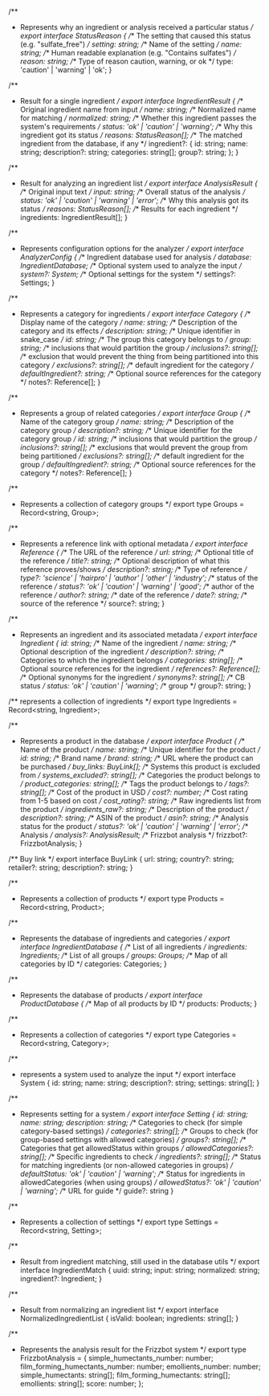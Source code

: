 /**
 * Represents why an ingredient or analysis received a particular status
 */
export interface StatusReason {
  /** The setting that caused this status (e.g. "sulfate_free") */
  setting: string;
  /** Name of the setting */
  name: string;
  /** Human readable explanation (e.g. "Contains sulfates") */
  reason: string;
  /** Type of reason caution, warning, or ok */
  type: 'caution' | 'warning' | 'ok';
}

/**
 * Result for a single ingredient
 */
export interface IngredientResult {
  /** Original ingredient name from input */
  name: string;
  /** Normalized name for matching */
  normalized: string;
  /** Whether this ingredient passes the system's requirements */
  status: 'ok' | 'caution' | 'warning';
  /** Why this ingredient got its status */
  reasons: StatusReason[];
  /** The matched ingredient from the database, if any */
  ingredient?: {
    id: string;
    name: string;
    description?: string;
    categories: string[];
    group?: string;
  };
}

/**
 * Result for analyzing an ingredient list
 */
export interface AnalysisResult {
  /** Original input text */
  input: string;
  /** Overall status of the analysis */
  status: 'ok' | 'caution' | 'warning' | 'error';
  /** Why this analysis got its status */
  reasons: StatusReason[];
  /** Results for each ingredient */
  ingredients: IngredientResult[];
}

/**
 * Represents configuration options for the analyzer
 */
export interface AnalyzerConfig {
  /** Ingredient database used for analysis */
  database: IngredientDatabase;
  /** Optional system used to analyze the input */
  system?: System;
  /** Optional settings for the system */
  settings?: Settings;
}

/**
 * Represents a category for ingredients
 */
export interface Category {
  /** Display name of the category */
  name: string;
  /** Description of the category and its effects */
  description: string;
  /** Unique identifier in snake_case */
  id: string;
  /** The group this category belongs to */
  group: string;
  /** inclusions that would partition the group */
  inclusions?: string[];
  /** exclusion that would prevent the thing from being partitioned into this category */
  exclusions?: string[];
  /** default ingredient for the category */
  defaultIngredient?: string;
  /** Optional source references for the category */
  notes?: Reference[];
}

/**
 * Represents a group of related categories
 */
export interface Group {
  /** Name of the category group */
  name: string;
  /** Description of the category group */
  description?: string;
  /** Unique identifier for the category group */
  id: string;
  /** inclusions that would partition the group */
  inclusions?: string[];
  /** exclusions that would prevent the group from being partitioned */
  exclusions?: string[];
  /** default ingredient for the group */
  defaultIngredient?: string;
  /** Optional source references for the category */
  notes?: Reference[];
}

/**
 * Represents a collection of category groups
 */
export type Groups = Record<string, Group>;

/**
 * Represents a reference link with optional metadata
 */
export interface Reference {
  /** The URL of the reference */
  url: string;
  /** Optional title of the reference */
  title?: string;
  /** Optional description of what this reference proves/shows */
  description?: string;
  /** Type of reference */
  type?: 'science' | 'hairpro' | 'author' | 'other' | 'industry';
  /** status of the reference */
  status?: 'ok' | 'caution' | 'warning' | 'good';
  /** author of the reference */
  author?: string;
  /** date of the reference */
  date?: string;
  /** source of the reference */
  source?: string;
}

/**
 * Represents an ingredient and its associated metadata
 */
export interface Ingredient {
  id: string;
  /** Name of the ingredient */
  name: string;
  /** Optional description of the ingredient */
  description?: string;
  /** Categories to which the ingredient belongs */
  categories: string[];
  /** Optional source references for the ingredient */
  references?: Reference[];
  /** Optional synonyms for the ingredient */
  synonyms?: string[];
  /** CB status */
  status: 'ok' | 'caution' | 'warning';
  /** group */
  group?: string;
}

/** represents a collection of ingredients   */
export type Ingredients = Record<string, Ingredient>;

/**
 * Represents a product in the database
 */
export interface Product {
  /** Name of the product */
  name: string;
  /** Unique identifier for the product */
  id: string;
  /** Brand name */
  brand: string;
  /** URL where the product can be purchased */
  buy_links: BuyLink[];
  /** Systems this product is excluded from */
  systems_excluded?: string[];
  /** Categories the product belongs to */
  product_categories: string[];
  /** Tags the product belongs to */
  tags?: string[];
  /** Cost of the product in USD */
  cost?: number;
  /** Cost rating from 1-5 based on cost */
  cost_rating?: string;
  /** Raw ingredients list from the product */
  ingredients_raw?: string;
  /** Description of the product */
  description?: string;
  /** ASIN of the product */
  asin?: string;
  /** Analysis status for the product */
  status?: 'ok' | 'caution' | 'warning' | 'error';
  /** Analysis */
  analysis?: AnalysisResult;
  /** Frizzbot analysis */
  frizzbot?: FrizzbotAnalysis;
}

/** Buy link */
export interface BuyLink {
  url: string;
  country?: string;
  retailer?: string;
  description?: string;
}

/**
 * Represents a collection of products
 */
export type Products = Record<string, Product>;

/**
 * Represents the database of ingredients and categories
 */
export interface IngredientDatabase {
  /** List of all ingredients */
  ingredients: Ingredients;
  /** List of all groups */
  groups: Groups;
  /** Map of all categories by ID */
  categories: Categories;
}

/**
 * Represents the database of products
 */
export interface ProductDatabase {
  /** Map of all products by ID */
  products: Products;
}

/**
 * Represents a collection of categories
 */
export type Categories = Record<string, Category>;

/**
 * represents a system used to analyze the input
 */
export interface System {
  id: string;
  name: string;
  description?: string;
  settings: string[];
}

/**
 * Represents setting for a system
 */
export interface Setting {
  id: string;
  name: string;
  description: string;
  /** Categories to check (for simple category-based settings) */
  categories?: string[];
  /** Groups to check (for group-based settings with allowed categories) */
  groups?: string[];
  /** Categories that get allowedStatus within groups */
  allowedCategories?: string[];
  /** Specific ingredients to check */
  ingredients?: string[];
  /** Status for matching ingredients (or non-allowed categories in groups) */
  defaultStatus: 'ok' | 'caution' | 'warning';
  /** Status for ingredients in allowedCategories (when using groups) */
  allowedStatus?: 'ok' | 'caution' | 'warning';
  /** URL for guide */
  guide?: string
}

/**
 * Represents a collection of settings
 */
export type Settings = Record<string, Setting>;

/**
 * Result from ingredient matching, still used in the database utils
 */
export interface IngredientMatch {
  uuid: string;
  input: string;
  normalized: string;
  ingredient?: Ingredient;
}

/**
 * Result from normalizing an ingredient list
 */
export interface NormalizedIngredientList {
  isValid: boolean;
  ingredients: string[];
}

/**
 * Represents the analysis result for the Frizzbot system
 */
export type FrizzbotAnalysis = {
  simple_humectants_number: number;
  film_forming_humectants_number: number;
  emollients_number: number;
  simple_humectants: string[];
  film_forming_humectants: string[];
  emollients: string[];
  score: number;
};
